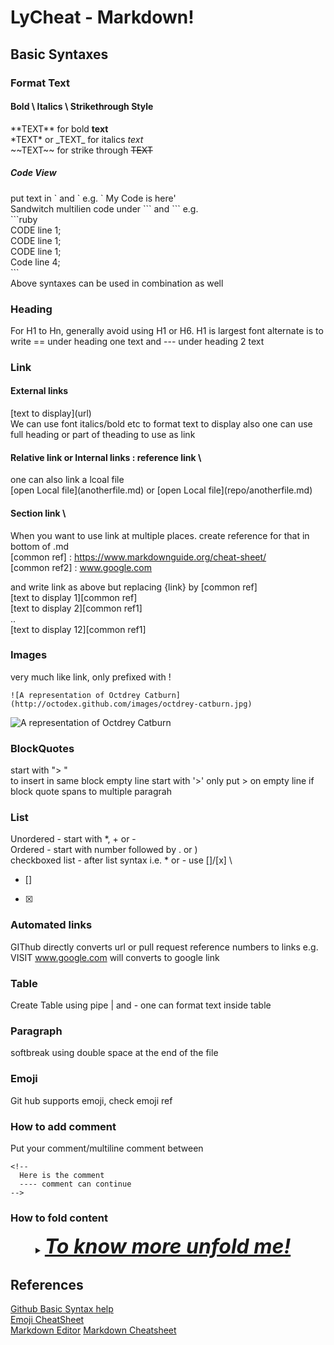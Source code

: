 # LyCheat - Markdown!

## Basic Syntaxes  

### Format Text

#### Bold \ Italics \ Strikethrough Style

\*\*TEXT\*\*  for bold **text** \
\*TEXT\*  or \_TEXT\_ for italics *text* \
\~\~TEXT\~\~ for strike through ~~TEXT~~ 

##### Code View 
put text in \` and \` e.g. 
` My Code is here'  \
Sandwitch multilien code under \``` and \``` e.g. \
\```ruby  
CODE line 1; \
CODE line 1; \
CODE line 1; \
Code line 4; \
\``` \
Above syntaxes can be used in combination as well

### Heading

For H1 to Hn, generally avoid using H1 or H6. H1 is largest font
alternate is to write == under heading one text and --- under heading 2 text

### Link
#### External links
\[text to display\]\(url\)  \
We can use font italics/bold etc to format text to display also one can use full heading or part of theading to use as link

#### Relative link or Internal links : reference link \
one can also link a lcoal file \
\[open Local file\]\(anotherfile.md\) or \[open Local file\]\(repo/anotherfile.md\)  

#### Section link \
When you want to use link at multiple places. create reference for that in bottom of .md  \
[common ref] : https://www.markdownguide.org/cheat-sheet/ \
[common ref2] : www.google.com 

and write link as above but replacing {link} by [common ref] \
[text to display 1][common ref] \
[text to display 2][common ref1] \
.. \
[text to display 12][common ref1]


### Images
very much like link, only prefixed with ! 

```
![A representation of Octdrey Catburn](http://octodex.github.com/images/octdrey-catburn.jpg)
```
![A representation of Octdrey Catburn](http://octodex.github.com/images/octdrey-catburn.jpg)

### BlockQuotes
start with "> " \
to insert  in same block empty line start with '>' only 
put > on empty line if block quote spans to multiple paragrah

### List 
Unordered - start with *, + or - \
Ordered - start with number followed by . or ) \
checkboxed list - after list syntax i.e. * or - use []/[x] \
* [] 
+ [x] 

### Automated links
GIThub directly converts url or pull request reference numbers to links e.g. VISIT www.google.com will converts to google link

### Table 
Create Table using pipe | and - 
one can format text inside table

### Paragraph 
softbreak using double space at the end of the file

### Emoji
Git hub supports emoji, check emoji ref

### How to add comment 
Put your comment/multiline comment between 
```
<!--
  Here is the comment
  ---- comment can continue
-->
```

### How to fold content
<details style="margin-left: 40px;">
<!--
  <summary><font size="6">To know more unfold me!</font></summary>
  OR 
  <summary><span style="font-size: 16px; font-weight: bold;">To know more unfold me!</span></summary>
-->
<summary><font size="6"><b><I><U>To know more unfold me!</U></I></b></font></summary>
<div style="padding-left: 20px;">
Here is heading and content underneath
<h3> Heading</h3>
<ol>
    <li>Foo</li>
    <li>Bar</li>
  </ul>
</ol>
</div>

### You can fold even code    
```cpp
std::cout << "Hello! so you unfolded!">>
``` 

Note: Font and html listing can be avoided
</details>  


## References
[Github Basic Syntax help](https://help.github.com/en/articles/basic-writing-and-formatting-syntax)   
[Emoji CheatSheet](https://github.com/ikatyang/emoji-cheat-sheet/blob/master/README.md)   
[Markdown Editor](https://stackedit.io/)
[Markdown Cheatsheet](https://www.markdownguide.org/cheat-sheet/)